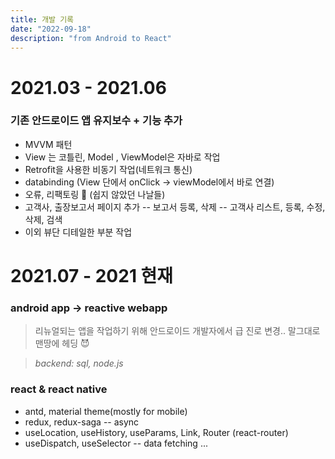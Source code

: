 ```yaml
---
title: 개발 기록 
date: "2022-09-18"
description: "from Android to React"
---
```


# 2021.03 - 2021.06
### 기존 안드로이드 앱 유지보수 + 기능 추가
- MVVM 패턴
- View 는 코틀린, Model , ViewModel은 자바로 작업
- Retrofit을 사용한 비동기 작업(네트워크 통신)
- databinding (View 단에서 onClick -> viewModel에서 바로 연결)
- 오류, 리팩토링 :grimacing: (쉽지 않았던 나날들)
- 고객사, 출장보고서 페이지 추가 
-- 보고서 등록, 삭제 
-- 고객사 리스트, 등록, 수정, 삭제, 검색
- 이외 뷰단 디테일한 부분 작업 

# 2021.07 - 2021 현재 
### android app -> reactive webapp
> 리뉴얼되는 앱을 작업하기 위해 안드로이드 개발자에서 급 진로 변경.. 
> 말그대로 맨땅에 헤딩 :smiling_imp:  

> *backend: sql, node.js*
### react & react native 
- antd, material theme(mostly for mobile)
- redux, redux-saga -- async 
- useLocation, useHistory, useParams, Link, Router (react-router)
- useDispatch, useSelector -- data fetching ... 
